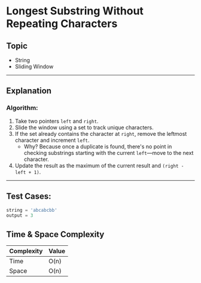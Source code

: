 # Longest Substring Without Repeating Characters

## Topic
- String
- Sliding Window

---


## Explanation

### Algorithm:
1. Take two pointers `left` and `right`.
2. Slide the window using a set to track unique characters.
3. If the set already contains the character at `right`, remove the leftmost character and increment `left`.  
   - Why? Because once a duplicate is found, there's no point in checking substrings starting with the current `left`—move to the next character.
4. Update the result as the maximum of the current result and `(right - left + 1)`.

---

## Test Cases:

```python
string = 'abcabcbb'  
output = 3
```

## Time & Space Complexity

| Complexity | Value |
|------------|-------|
| Time       | O(n)  |
| Space      | O(n)  |